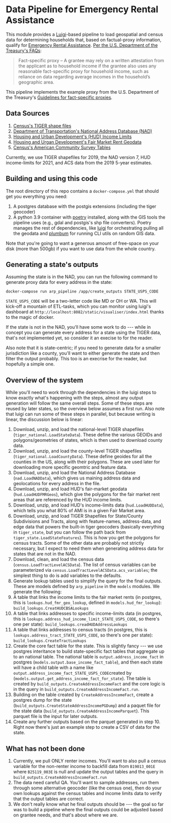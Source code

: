 # Data Pipeline for Emergency Rental Assistance

This module provides a [Luigi](https://luigi.readthedocs.io/en/stable/)-based pipeline to load geospatial and census data for determining households that, based on factual-proxy information, qualify for  [Emergency Rental Assistance](https://home.treasury.gov/policy-issues/coronavirus/assistance-for-state-local-and-tribal-governments/emergency-rental-assistance-program). [Per the U.S. Department of the Treasury's FAQs](https://home.treasury.gov/policy-issues/coronavirus/assistance-for-state-local-and-tribal-governments/emergency-rental-assistance-program/faqs#4):

> Fact-specific proxy – A grantee may rely on a written attestation from the applicant as to household income if the grantee also uses any reasonable fact-specific proxy for household income, such as reliance on data regarding average incomes in the household’s geographic area. 

This pipeline implements the example proxy from the U.S. Department of the Treasury's [Guidelines for fact-specific proxies](https://home.treasury.gov/policy-issues/coronavirus/assistance-for-state-local-and-tribal-governments/emergency-rental-assistance-program/service-design/fact-specific-proxies).

## Data Sources

1. [Census's TIGER shape files](https://www.census.gov/geographies/mapping-files/time-series/geo/tiger-line-file.html)
2. [Department of Transportation's National Address Database (NAD)](https://www.transportation.gov/gis/national-address-database/national-address-database-0)
3. [Housing and Urban Development's (HUD) Income Limits](https://www.huduser.gov/portal/datasets/il.html)
4. [Housing and Urgan Development's Fair Market Rent Geodata](https://hudgis-hud.opendata.arcgis.com/datasets/HUD::fair-market-rents/about)
5. [Census's American Community Survey Tables](https://www.census.gov/programs-surveys/acs)

Currently, we use TIGER shapefiles for 2019, the NAD version 7, HUD income-limits for 2021, and ACS data from the 2019 5-year estimates. 


## Building and using this code

The root directory of this repo contains a `docker-compose.yml` that should get you everything you need:

1. A postgres database with the postgis extensions (including the tiger geocoder)
2. A python 3.9 container with [poetry](https://python-poetry.org) installed, along with the GIS tools the pipeline uses (e.g., gdal and postgis's shp file converters). Poetry manages the rest of dependencies, like [luigi](https://github.com/spotify/luigi) for orchestrating pulling all the geodata and [plumbum](https://plumbum.readthedocs.io/en/latest/) for running CLI utils on random GIS data.

Note that you're going to want a generous amount of free-space on your disk (more than 500gb) if you want to use data from the whole country.

## Generating a state's outputs

Assuming the state is in the NAD, you can run the following command to generate proxy data for every address in the state:

`docker-compose run arp_pipeline /app/create_outputs STATE_USPS_CODE`

`STATE_USPS_CODE` will be a two-letter code like MD or OH or WA. This will kick-off a mountain of ETL-tasks, which you can monitor using luigi's dashboard at `http://localhost:8082/static/visualiser/index.html` thanks to the magic of docker.

If the state is not in the NAD, you'll have some work to do --- while in concept you can generate every address for a state using the TIGER data, that's not implemented yet, so consider it an execise to for the reader.

Also note that it is state-centric; if you need to generate data for a smaller jurisdiction like a county, you'll want to either generate the state and then filter the output probably. This too is an execrise for the reader, but hopefully a simple one.

## Overview of the system

While you'll need to work through the dependencies in the luigi steps to know exactly what's happening with the steps, almost any output generation will follow the same overall steps. Some of these steps are reused by later states, so the overview below assumes a first run. Also note that luigi can run some of these steps in parallel, but because writing is linear, the discussion below is linear:

1. Download, unzip, and load the national-level TIGER shapefiles (`tiger_national.LoadStateData`). These define the various GEOIDs and polygons/geometries of states, which is then used to download county data.
2. Download, unzip, and load the county-level TIGER shapefiles (`tiger_national.LoadCountyData`). These define geoides for all the counties in the US, along with their polygons. These are used later for downloading more specific geomtric and feature data.
3. Download, unzip, and load the National Address Database (`nad.LoadNADData`), which gives us maining address data and geolocations for every address in the file.
4. Download, unzip, and load HUD's fair-market geodata (`hud.LoadHUDFMRGeos`), which give the polygons for the fair market rent areas that are referenced by the HUD income limits.
5. Download, unzip, and load HUD's income-limits data (`hud.LoadHUDData`), which tells you what 80% of AMI is in a given Fair Market area.
6. Download, unzip, and load TIGER Shapefiles for State/County Subdivisions and Tracts, along with feature-names, address-data, and edge data that powers the built-in tiger geocoders (basically everything in `tiger_state`, but you can follow the path back from `tiger_state.LoadStateFeatures`). This is how you get the polygons for census tracts. Some of the other data are probably not strictly necessary, but I expect to need them when generating address data for states that are not in the NAD.
7. Download, clean, and load the census data (`census.LoadTractLevelACSData`). The list of census variables can be parameterized via `census.LoadTractLevelACSData.acs_variables`; the simplest thing to do is add variables to the defaults.
8. Generate lookup tables used to simplify the query for the final outputs. These are models defined by `arp_pipeline` in the `models` modules. We generate the following:
  1. A table that links the income limits to the fair market rents (in postgres, this is `lookups.hud_fmr_geo_lookup`, defined in `models.hud_fmr_lookup`): `build_lookups.CreatHUDCBSALookups`
  2. A table that links addresses to specific income-limits data (in postgres, this is `lookups.address_hud_income_limit_STATE_USPS_CODE`, so there's one per state): `build_lookups.creadHUDAddressLookups`
  3. A table that links addresses to census tracts (in postgres, this is `lookups.address_tract_STATE_USPS_CODE`, so there's one per state): `build_lookups.CreateTractLookups`
9. Create the core fact table for the state. This is slightly fancy --- we use postgres interitance to build state-specific fact tables that aggregate up to an national table. The national table is `output.address_income_fact` in postgres (`models.output.base_income_fact_table`), and then each state will have a child table with a name like `output.address_income_fact_STATE_USPS_CODE`created by (`models.output.get_address_income_fact_for_state`). The table is created by `build_outputs.CreateAddressIncomeFact` and the core logic is in the query in `build_outputs.CreateAddressIncomeFact.run`.
10. Building on the table created by `CreateAddressIncomeFact`, create a postgres dump for the state (`build_outputs.CreateStateAddressIncomePGDump`) and a paquet file for the state data (`build_outputs.CreateAddressIncomeParquet`). This parquet file is the input for later outputs.
11. Create any further outputs based on the parquet generated in step 10. Right now there's just an example step to create a CSV of data for the state.


## What has not been done

1. Currently, we pull ONLY renter incomes. You'll want to also pull a census variable for the non-renter income to backfill data from `B19013_001E` where `B25119_003E` is null and update the output tables and the query in `build_outputs.CreateAddressIncomeFact.run`
2. The data need careful QA. You'll want to sample addresses, run them through some alternative geocoder (like the census one), then do your own lookups against the census tables and income limits data to verify that the output tables are correct.
3. We don't really know what he final outputs should be --- the goal so far was to build a pipeline where the final outputs could be adjusted based on grantee needs, and that's about where we are.
